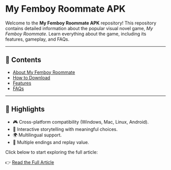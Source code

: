 # My Femboy Roommate APK

Welcome to the **My Femboy Roommate APK** repository! This repository contains detailed information about the popular visual novel game, *My Femboy Roommate*. Learn everything about the game, including its features, gameplay, and FAQs.

---

## 📄 **Contents**
- [About My Femboy Roommate](./my-femboy-roommate.md)
- [How to Download](./how-to-download.md)
- [Features](./features.md)
- [FAQs](./faqs.md)

---

## 🌟 **Highlights**
- 🎮 Cross-platform compatibility (Windows, Mac, Linux, Android).
- 💬 Interactive storytelling with meaningful choices.
- 🌍 Multilingual support.
- 🔄 Multiple endings and replay value.

Click below to start exploring the full article:

👉 [Read the Full Article](./my-femboy-roommate.md)
